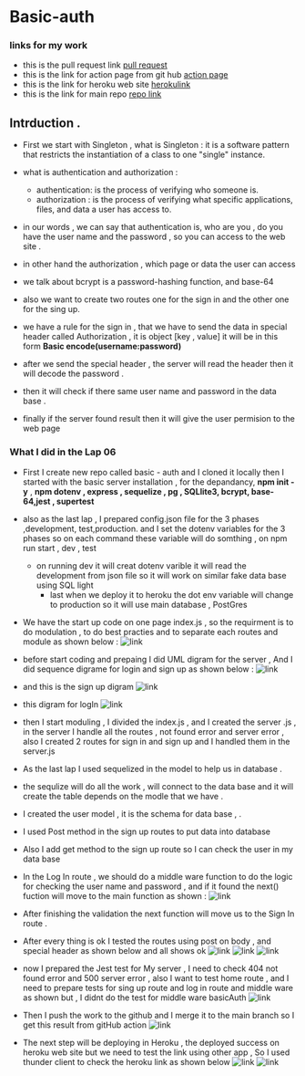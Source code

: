 # Basic-auth
### links for my work 
* this is the pull request link [pull request](https://github.com/Muradazzeh/basic-auth/pull/1)
* this is the link for action page from git hub [action page](https://github.com/Muradazzeh/basic-auth/actions)
* this is the link for heroku web site [ herokulink](https://murad-basic-auth.herokuapp.com/)
* this is the link for main repo [ repo link ](https://github.com/Muradazzeh/basic-auth)

## Intrduction  . 
* First we start with Singleton , what is Singleton : it is a software pattern that restricts the instantiation of a class to one "single" instance.
* what is authentication and authorization :
    *  authentication: is the process of verifying who someone is.
    * authorization : is the process of verifying what specific applications, files, and data a user has access to.

* in our words , we can say that authentication is, who are you , do you have the user name and the password , so you can access to the web site . 
* in other hand the authorization , which page or data the user can access 
* we talk about bcrypt is a password-hashing function, and base-64
* also we want to create two routes one for the sign in and the other one for the sing up.
* we have a rule for the sign in , that we have to send the data in special header called Authorization , it is object [key , value]
it will be in this form **Basic encode(username:password)**
* after we send the special header , the server will read the header then it will decode the password .
* then it will check if there same user name and password in the data base .
* finally if the server found result then it will give the user permision to the web page 


### What I did in the Lap 06 
* First I create new repo called basic - auth and I cloned it locally 
then I started with the basic server installation , for the depandancy, **npm init -y** , **npm dotenv , express , sequelize , pg , SQLlite3, bcrypt, base-64,jest , supertest** 

* also as the last lap , I prepared config.json file for the 3 phases ,development, test,production.
and I set the dotenv variables for the 3 phases  so on each command these variable will do somthing , on npm run start , dev , test 
  * on running dev it will creat dotenv varible it will read the development from json file so it will work on similar fake data base using SQL light 
    * last when we deploy it to heroku the dot env variable will change to production so it will use main database , PostGres
* We have the start up code on one page index.js , so the requirment is to do modulation , to do best practies and  to separate each routes and module as shown below : 
![link](./src/image/Screenshot%20(221).png) 
* before start coding and prepaing I did UML digram for the server , And I did sequence digrame for login and sign up as shown below :
![link](./src/image/uml%20(1).jpg)
* and this is the sign up digram 
![link](./src/image/sign%20up.png)
*  this digram for logIn 
![link](./src/image/login.png)

* then I start moduling , I divided the index.js , and I created the server .js , in the server I handle all the routes , not found error and server error , also I created 2 routes for sign in and sign up and I handled them in the server.js 
* As the last lap I used sequelized in the model to help us in database . 
* the sequlize will do all the work , will connect to the data base and it will create the table depends on the modle that we have .
* I created the user model , it is the schema for data base , .
* I used Post method in the sign up routes to put data into database 
* Also I add get method to the sign up route so I can check the user in my data base 
* In the Log In route , we should do a middle ware function to do the logic for checking the user name and password  , and if it found the next() fuction will move to the main function as shown : 
 ![link](./src/image/Screenshot%20(222).jpg)

 * After finishing the validation the next function will move us to the Sign In route . 

 * After every thing is ok I tested the routes using post on body , and special header  as shown below and all shows ok 
 ![link](./src/image/Screenshot%20(213).png)
 ![link](./src/image/Screenshot%20(214).png)
 ![link](./src/image/Screenshot%20(216).png)
 * now I prepared the Jest test for My server , I need to check 404 not found error and 500 server error , also I want to test home route , and I need to prepare tests for sing up route and log in route and middle ware as shown but , I didnt do the test for middle ware basicAuth 
  ![link](./src/image/Screenshot%20(227).png)

 * Then I push the work to the github and I merge it to the main branch so I get this result from gitHub action 
 ![link](./src/image/Screenshot%20(223).png)
* The next step will be deploying in Heroku , the deployed success on heroku web site but we need to test the link using other app , So I used thunder client to check the heroku link as shown below 
![link](./src/image/Screenshot%20(225).png)
![link](./src/image/Screenshot%20(226).png)

